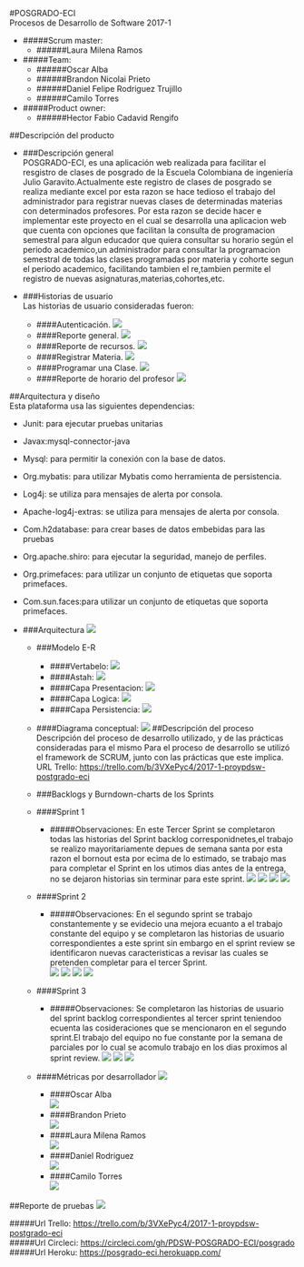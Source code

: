 #POSGRADO-ECI  
Procesos de Desarrollo de Software 2017-1  
* #####Scrum master:  
	* ######Laura Milena Ramos   
* #####Team:  
	* ######Oscar Alba  
	* ######Brandon Nicolai Prieto  
    * ######Daniel Felipe Rodriguez Trujillo  
    * ######Camilo Torres  
* #####Product owner:  
	* ######Hector Fabio Cadavid Rengifo

##Descripción del producto  
* ###Descripción general  
   POSGRADO-ECI, es una aplicación web realizada para facilitar  el resgistro de clases de posgrado de la Escuela    Colombiana de ingeniería Julio Garavito.Actualmente este registro de clases de posgrado se realiza mediante excel por esta razon se hace tedioso el trabajo del administrador para registrar nuevas clases de determinadas materias con determinados profesores. Por esta razon se decide hacer e implementar este proyecto en el cual se desarrolla una aplicacion web que cuenta con opciones que facilitan la consulta de programacion semestral para algun educador que quiera consultar su horario según el periodo academico,un administrador para consultar la programacion semestral de todas las clases programadas por materia y cohorte segun el periodo academico, facilitando tambien el re,tambien permite el registro de nuevas asignaturas,materias,cohortes,etc.  

* ###Historias de usuario  
   Las historias de usuario consideradas fueron:
	* ####Autenticación.
	![](img/Autenticacion.PNG)
	* ####Reporte general.
	![](img/ReporteGeneral.PNG)
	* ####Reporte de recursos.
	![](img/ReporteRecursos.PNG)
	* ####Registrar Materia.
	![](img/RegistrarMateria.PNG)
	* ####Programar una Clase.
	![](img/ProgramarClase.PNG)
	* ####Reporte de horario del profesor
	![](img/ReporteHorarioProfesor.PNG)

##Arquitectura y diseño  
Esta plataforma usa las siguientes dependencias:
* Junit: para ejecutar pruebas unitarias
* Javax:mysql-connector-java
* Mysql: para permitir la conexión con la base de datos.
* Org.mybatis: para utilizar Mybatis como herramienta de persistencia.
* Log4j: se utiliza para mensajes de alerta por consola.
* Apache-log4j-extras: se utiliza para mensajes de alerta por consola.
* Com.h2database: para crear bases de datos embebidas para las pruebas
* Org.apache.shiro: para ejecutar la seguridad, manejo de perfiles.
* Org.primefaces: para utilizar un conjunto de etiquetas que soporta primefaces.
* Com.sun.faces:para utilizar un conjunto de etiquetas que soporta primefaces.  

* ###Arquitectura 
![](img/Arquitectura.png)
	* ###Modelo E-R  
		* ####Vertabelo:
		![](img/BaseDeDatos.PNG)
		* ####Astah:
		![](img/ModeloE-R.png)
    	* ####Capa Presentacion:
		![](img/Presentacion.png)
    	* ####Capa Logica:
		![](img/Logica.png)
    	* ####Capa Persistencia:
		![](img/Persistencia.png)
    * ####Diagrama conceptual:
	![](img/Entities.png)
##Descripción del proceso
Descripción del proceso de desarrollo utilizado, y de las prácticas consideradas para el mismo Para el proceso de desarrollo se utilizó el framework de SCRUM, junto con las prácticas que este implica.
URL Trello: https://trello.com/b/3VXePyc4/2017-1-proypdsw-postgrado-eci

	* ###Backlogs y Burndown-charts de los Sprints
  	* ####Sprint 1
  		* #####Observaciones:
  		En este Tercer Sprint se completaron todas las historias del Sprint backlog corresponidnetes,el trabajo se realizo mayoritariamente depues de semana santa por esta razon el bornout esta por ecima de lo estimado, se trabajo mas para completar el Sprint en los utimos dias antes de la entrega, no se dejaron historias sin terminar para este sprint.
	![](img/reporte1.PNG)
    ![](img/backlog1.PNG)
    ![](img/Sprint1Backlog.png)
    ![](img/sprint1.PNG)
	* ####Sprint 2
		* #####Observaciones:
		En el segundo sprint se trabajo constantemente y se evidecio una mejora ecuanto a el trabajo constante del equipo y se completaron las historias de usuario correspondientes a este sprint sin embargo en el sprint review se identificaron  nuevas caracteristicas a revisar las cuales se pretenden completar para el tercer Sprint.  
    ![](img/reporte2.PNG)
    ![](img/backlog2.PNG)
	![](img/Sprint2Backlog.png)
  	![](img/sprint2.PNG)
	* ####Sprint 3
		* #####Observaciones:
		Se completaron las historias de usuario del sprint backlog correspondientes al tercer sprint teniendoo ecuenta las cosideraciones que se mencionaron en el segundo sprint.El trabajo del equipo no fue constante por la semana de parciales por lo cual se acomulo trabajo en los dias proximos al sprint review.
	![](img/backlog3.PNG)
	![](img/Sprint3Backlog.png)
  	![](img/sprint3.png)
  * ####Métricas por desarrollador
  ![](img/metricas.png)
  	*	####Oscar Alba  
  	![](img/oscar.png)  
  	*	####Brandon Prieto  
  	![](img/brandon.png)  
  	*	####Laura Milena Ramos  
  	![](img/laura.png)  
  	*	####Daniel Rodriguez  
  	![](img/daniel.png)  
  	*	####Camilo Torres  
  	![](img/camilo.png)  

##Reporte de pruebas
![](img/ReportePruebas.png)

#####Url Trello: https://trello.com/b/3VXePyc4/2017-1-proypdsw-postgrado-eci  
#####Url Circleci:  https://circleci.com/gh/PDSW-POSGRADO-ECI/posgrado  
#####Url Heroku:  https://posgrado-eci.herokuapp.com/  
